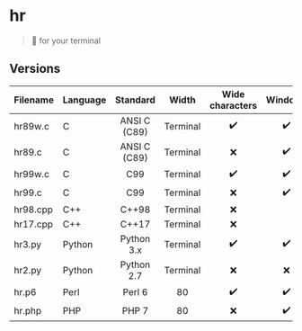 # hr
> :straight_ruler: for your terminal

## Versions

| Filename | Language |  Standard    |   Width  |  Wide characters |      Windows     |        Unix      |
|:---------|:---------|:------------:|:--------:|:----------------:|:----------------:|:----------------:|
| hr89w.c  | C        | ANSI C (C89) | Terminal |:heavy_check_mark:|:heavy_check_mark:|:heavy_check_mark:|
| hr89.c   | C        | ANSI C (C89) | Terminal |        :x:       |:heavy_check_mark:|:heavy_check_mark:|
| hr99w.c  | C        | C99          | Terminal |:heavy_check_mark:|:heavy_check_mark:|:heavy_check_mark:|
| hr99.c   | C        | C99          | Terminal |        :x:       |:heavy_check_mark:|:heavy_check_mark:|
| hr98.cpp | C++      | C++98        | Terminal |        :x:       |
| hr17.cpp | C++      | C++17        | Terminal |        :x:       |
| hr3.py   | Python   | Python 3.x   | Terminal |:heavy_check_mark:|:heavy_check_mark:|:heavy_check_mark:|
| hr2.py   | Python   | Python 2.7   | Terminal |        :x:       |        :x:       |:heavy_check_mark:|
| hr.p6    | Perl     | Perl 6       |    80    |:heavy_check_mark:|:heavy_check_mark:|:heavy_check_mark:|
| hr.php   | PHP      | PHP 7        |    80    |        :x:       |:heavy_check_mark:|:heavy_check_mark:|
